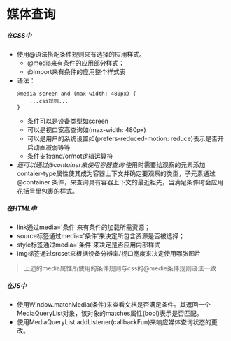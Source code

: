 # 媒体查询

##### 在CSS中
- 使用@语法搭配条件规则来有选择的应用样式。
    - @media来有条件的应用部分样式；
    - @import来有条件的应用整个样式表
- 语法：
    ```
    @media screen and (max-width: 480px) { 
        ...css规则... 
    }
    ```
    - 条件可以是设备类型如screen
    - 可以是视口宽高查询如(max-width: 480px)
    - 可以是用户的系统设置如(prefers-reduced-motion: reduce)表示是否开启动画减弱等等
    - 条件支持and/or/not逻辑运算符
- _还可以通过@container来使用容器查询_
    使用时需要给观察的元素添加contaier-type属性使其成为容器上下文并确定要观察的类型，子元素通过@container 条件，来查询具有容器上下文的最近祖先，当满足条件时会应用花括号里包裹的样式。

##### 在HTML中
- link通过media='条件'来有条件的加载所需资源；
- source标签通过media='条件'来决定所包含资源是否被选择；
- style标签通过media='条件'来决定是否应用内部样式
- img标签通过srcset来根据设备分辨率/视口宽度来决定使用哪张图片
>上述的media属性所使用的条件规则与css的@medie条件规则语法一致

##### 在JS中
- 使用Window.matchMedia(条件)来查看文档是否满足条件。其返回一个MediaQueryList对象，该对象的matches属性(bool)表示是否匹配。
- 使用MediaQueryList.addListener(callbackFun)来响应媒体查询状态的更改。
